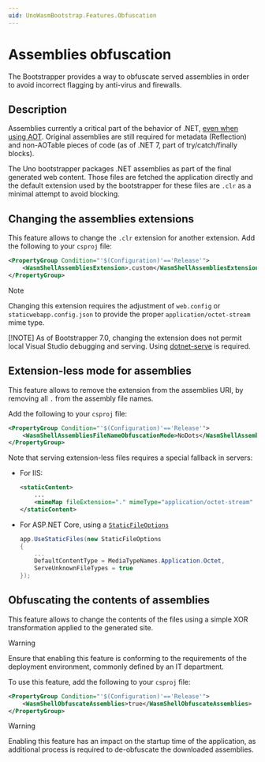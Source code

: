 ```yaml
---
uid: UnoWasmBootstrap.Features.Obfuscation
---
```


# Assemblies obfuscation

The Bootstrapper provides a way to obfuscate served assemblies in order to avoid incorrect flagging by anti-virus and firewalls.

## Description

Assemblies currently a critical part of the behavior of .NET, [even when using AOT](runtime-execution-modes.md). Original assemblies are still required for metadata (Reflection) and non-AOTable pieces of code (as of .NET 7, part of try/catch/finally blocks).

The Uno bootstrapper packages .NET assemblies as part of the final generated web content. Those files are fetched the application directly and the default extension used by the bootstrapper for these files are `.clr` as a minimal attempt to avoid blocking.

## Changing the assemblies extensions

This feature allows to change the `.clr` extension for another extension. Add the following to your `csproj` file:

```xml
<PropertyGroup Condition="'$(Configuration)'=='Release'">
    <WasmShellAssembliesExtension>.custom</WasmShellAssembliesExtension>
</PropertyGroup>
```

> [!NOTE]
> Changing this extension requires the adjustment of `web.config` or `staticwebapp.config.json` to provide the proper `application/octet-stream` mime type.
>
> [!NOTE]
> As of Bootstrapper 7.0, changing the extension does not permit local Visual Studio debugging and serving. Using [dotnet-serve](https://github.com/natemcmaster/dotnet-serve) is required.

## Extension-less mode for assemblies

This feature allows to remove the extension from the assemblies URI, by removing all `.` from the assembly file names.

Add the following to your `csproj` file:

```xml
<PropertyGroup Condition="'$(Configuration)'=='Release'">
    <WasmShellAssembliesFileNameObfuscationMode>NoDots</WasmShellAssembliesFileNameObfuscationMode>
</PropertyGroup>
```

Note that serving extension-less files requires a special fallback in servers:

- For IIS:

  ```xml
  <staticContent>
      ...
      <mimeMap fileExtension="." mimeType="application/octet-stream" />
  </staticContent>
  ```

- For ASP.NET Core, using a [`StaticFileOptions`](https://learn.microsoft.com/en-us/dotnet/api/microsoft.aspnetcore.builder.staticfileoptions?view=aspnetcore-7.0)

  ```csharp
  app.UseStaticFiles(new StaticFileOptions
  {
      ...
      DefaultContentType = MediaTypeNames.Application.Octet,
      ServeUnknownFileTypes = true
  });
  ```

## Obfuscating the contents of assemblies

This feature allows to change the contents of the files using a simple XOR transformation applied to the generated site.

> [!WARNING]
> Ensure that enabling this feature is conforming to the requirements of the deployment environment, commonly defined by an IT department.

To use this feature, add the following to your `csproj` file:

```xml
<PropertyGroup Condition="'$(Configuration)'=='Release'">
    <WasmShellObfuscateAssemblies>true</WasmShellObfuscateAssemblies>
</PropertyGroup>
```

> [!WARNING]
> Enabling this feature has an impact on the startup time of the application, as additional process is required to de-obfuscate the downloaded assemblies.
